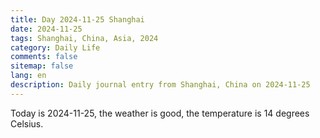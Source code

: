 ```yaml
---
title: Day 2024-11-25 Shanghai
date: 2024-11-25
tags: Shanghai, China, Asia, 2024
category: Daily Life
comments: false
sitemap: false
lang: en
description: Daily journal entry from Shanghai, China on 2024-11-25
---
```


Today is 2024-11-25, the weather is good, the temperature is 14 degrees Celsius. 

